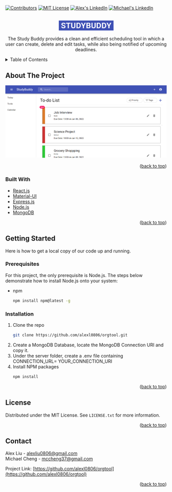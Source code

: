 <div id="top"></div>

<!-- PROJECT SHIELDS -->
<!--
*** I'm using markdown "reference style" links for readability.
*** Reference links are enclosed in brackets [ ] instead of parentheses ( ).
*** See the bottom of this document for the declaration of the reference variables
*** for contributors-url, forks-url, etc. This is an optional, concise syntax you may use.
*** https://www.markdownguide.org/basic-syntax/#reference-style-links
-->
[![Contributors][contributors-shield]][contributors-url]
[![MIT License][license-shield]][license-url]
[![Alex's LinkedIn][linkedin-shield]][linkedin-url]
[![Michael's LinkedIn][linkedin-shield]][linkedin-url2]

<!-- PROJECT LOGO -->
<br />
<div align="center">
  <a href="https://github.com/alexl0806/orgtool">
    <img src="img/StudyBuddy.png" alt="Logo">
  </a>

  <p align="center">
    The Study Buddy provides a clean and efficient scheduling tool in which a user can create, delete and edit tasks, while also being notified of upcoming deadlines.
    <br />
  </p>
</div>

<!-- TABLE OF CONTENTS -->
<details>
  <summary>Table of Contents</summary>
  <ol>
    <li>
      <a href="#about-the-project">About The Project</a>
      <ul>
        <li><a href="#built-with">Built With</a></li>
      </ul>
    </li>
    <li>
      <a href="#getting-started">Getting Started</a>
      <ul>
        <li><a href="#prerequisites">Prerequisites</a></li>
        <li><a href="#installation">Installation</a></li>
      </ul>
    </li>
    <li><a href="#license">License</a></li>
    <li><a href="#contact">Contact</a></li>
  </ol>
</details>

<!-- ABOUT THE PROJECT -->
## About The Project

<img src="img/sc.png" alt="Logo">

<p align="right">(<a href="#top">back to top</a>)</p>

### Built With

* [React.js](https://reactjs.org/)
* [Material-UI](https://mui.com/)
* [Express.js](https://expressjs.com/)
* [Node.js](https://nodejs.org/en/)
* [MongoDB](https://www.mongodb.com/)

<p align="right">(<a href="#top">back to top</a>)</p>

<!-- GETTING STARTED -->
## Getting Started

Here is how to get a local copy of our code up and running.

### Prerequisites

For this project, the only prerequisite is Node.js. The steps below demonstrate how to install Node.js onto your system:
* npm
  ```sh
  npm install npm@latest -g
  ```

### Installation

1. Clone the repo
   ```sh
   git clone https://github.com/alexl0806/orgtool.git
   ```
2. Create a MongoDB Database, locate the MongoDB Connection URI and copy it.
3. Under the server folder, create a .env file containing CONNECTION_URL= YOUR_CONNECTION_URI
4. Install NPM packages
   ```sh
   npm install
   ```

<p align="right">(<a href="#top">back to top</a>)</p>

<!-- LICENSE -->
## License

Distributed under the MIT License. See `LICENSE.txt` for more information.

<p align="right">(<a href="#top">back to top</a>)</p>

<!-- CONTACT -->
## Contact

Alex Liu - alexliu0806@gmail.com
</br>
Michael Cheng - mccheng37@gmail.com

Project Link: [https://github.com/alexl0806/orgtool](https://github.com/alexl0806/orgtool)

<p align="right">(<a href="#top">back to top</a>)</p>

<!-- MARKDOWN LINKS & IMAGES -->
<!-- https://www.markdownguide.org/basic-syntax/#reference-style-links -->
[contributors-shield]: https://img.shields.io/github/contributors/alexl0806/orgtool.svg?style=for-the-badge
[contributors-url]: https://github.com/alexl0806/orgtool/graphs/contributors
[license-shield]: https://img.shields.io/github/license/alexl0806/orgtool.svg?style=for-the-badge
[license-url]: https://github.com/alexl0806/orgtool/blob/master/LICENSE.txt
[linkedin-shield]: https://img.shields.io/badge/-LinkedIn-black.svg?style=for-the-badge&logo=linkedin&colorB=555
[linkedin-url]: https://linkedin.com/in/michael-cheng-2561a5220
[linkedin-url2]: https://www.linkedin.com/in/alex-liu-0806/
[product-screenshot]: images/screenshot.png